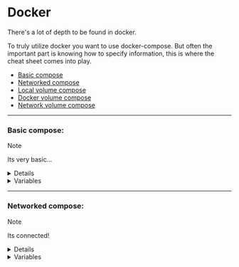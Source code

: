 # Docker

There's a lot of depth to be found in docker.


To truly utilize docker you want to use docker-compose.
But often the important part is knowing how to specify information, this is where the cheat sheet comes into play.

- [Basic compose](#Basic-compose)
- [Networked compose](#Networked-compose)
- [Local volume compose](#Local-volume-compose)
- [Docker volume compose](#Docker-volume-compose)
- [Network volume compose](#Network-volume-compose)

---

### Basic compose:
> [!NOTE] 
> Its very basic... 
<details> 
  <summary>Details</summary>

```diff
+ version: ${VERSION}
+ 
+ services:
+  container:
+    container_name: ${NAME}
+    restart: unless-stopped
+    image: ${IMAGE}:${IMAGE_VERSION}
+    ports:
+     - ${PORT}:${PORT}
```
</details>
<details> 
  <summary>Variables </summary>

| Variable | Example | Explanation |
| --------- | ------ | ----------- |
| `VERSION` | 2.8 | This indicates the docker-compose version. |
| `NAME` | container | Specifies the name of the container. |
| `IMAGE` | hello-world | What image the container uses. |
| `IMAGE_VERSION` | latest | The version of the specified image, can always use "latest". |
| `PORT` | 80 | To enable network traffic over certain ports use this. |

</details>

---

### Networked compose:
> [!NOTE] 
> Its connected!

<details> 
  <summary>Details </summary>

```diff
version: ${VERSION}

services:
  container:
    container_name: ${NAME}
    restart: unless-stopped
    image: ${IMAGE}:${VERSION}
    ports:
     - ${PORT}:${PORT}

+    networks:
+      logging-network:
+        ipv4_address: ${IP_ADDRESS}
+        gateway: ${GATEWAY_ADDRESS}
+    dns:
+      - ${DNS}
```
</details>
<details> 
  <summary>Variables </summary>

| Variable | Explanation |
| --------- | ----------- |
| `IP_ADDRESS` | ip-address of the container, remove to use first available. |
| `GATEWAY_ADDRESS` | Gateway of the network, remove to use default. |
| `DNS` | Set a custom DNS server for this specific container. |

</details>
